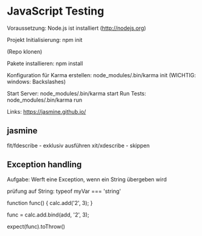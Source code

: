 # JavaScript Testing

Voraussetzung: Node.js ist installiert (http://nodejs.org)

Projekt Initialisierung: npm init

(Repo klonen)

Pakete installieren: npm install

Konfiguration für Karma erstellen: node_modules/.bin/karma init
(WICHTIG: windows: Backslashes)

Start Server: node_modules/.bin/karma start
Run Tests: node_modules/.bin/karma run


Links:
https://jasmine.github.io/

## jasmine

fit/fdescribe - exklusiv ausführen
xit/xdescribe - skippen

## Exception handling

Aufgabe: Werft eine Exception, wenn ein String übergeben wird

prüfung auf String: typeof myVar === 'string'

function func() {
  calc.add('2', 3);
}

func = calc.add.bind(add, '2', 3);

expect(func).toThrow()